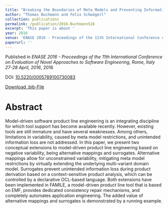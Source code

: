 ```yaml
---
title: "Breaking the Boundaries of Meta Models and Preventing Information Loss in Model-Driven Software Product Lines"
author: "Thomas Buchmann and Felix Schwägerl"
collection: publications
permalink: /publication/2016-BuchmannS16
excerpt: 'This paper is about '
year: 2016
venue: 'ENASE 2016 - Proceedings of the 11th International Conference on Evaluation of Novel Approaches to Software Engineering, Rome, Italy 27-28 April, 2016'
paperurl: ''
---
```


Published in *ENASE 2016 - Proceedings of the 11th International Conference on Evaluation of Novel Approaches to Software Engineering, Rome, Italy 27-28 April, 2016*, 2016

DOI: [10.5220/0005789100730083](https://doi.org/10.5220/0005789100730083)

[Download .bib-File](https://tbuchmann.github.io/files/BuchmannS16.bib)

Abstract
=====

Model-driven software product line engineering is an integrating discipline for which tool support has become available recently. However, existing tools are still immature and have several weaknesses. Among others, limitations in variability, caused by meta model restrictions, and unintended information loss are not addressed. In this paper, we present two conceptual extensions to model-driven product line engineering based on negative variability, being alternative mappings and surrogates. Alternative mappings allow for unconstrained variability, mitigating meta model restrictions by virtually extending the underlying multi-variant domain model. Surrogates prevent unintended information loss during product derivation based on a context-sensitive product analysis, which can be controlled by a declarative OCL-based language. Both extensions have been implemented in FAMILE, a model-driven product line tool that is based on EMF, provides dedicated consistency repair mechanisms, and completely automates application engineering. The added value of alternative mappings and surrogates is demonstrated by a running example.